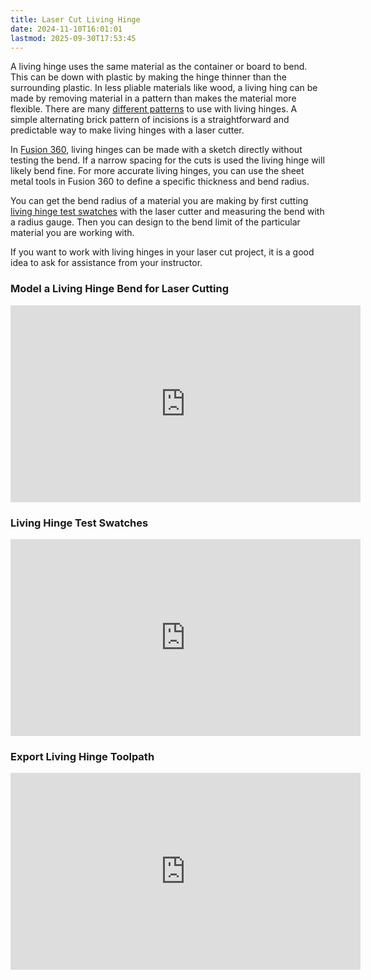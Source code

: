 ```yaml
---
title: Laser Cut Living Hinge
date: 2024-11-10T16:01:01
lastmod: 2025-09-30T17:53:45
---
```


A living hinge uses the same material as the container or board to bend. This can be down with plastic by making the hinge thinner than the surrounding plastic. In less pliable materials like wood, a living hing can be made by removing material in a pattern than makes the material more flexible. There are many [different patterns](https://www.google.com/search?rlz&q=living+hinge+laser+cut&tbm=isch) to use with living hinges. A simple alternating brick pattern of incisions is a straightforward and predictable way to make living hinges with a laser cutter.

In [Fusion 360](../../3d-modeling/fusion-360/fusion-360.md), living hinges can be made with a sketch directly without testing the bend. If a narrow spacing for the cuts is used the living hinge will likely bend fine. For more accurate living hinges, you can use the sheet metal tools in Fusion 360 to define a specific thickness and bend radius.

You can get the bend radius of a material you are making by first cutting [living hinge test swatches](https://youtu.be/QvcpBnxsQws) with the laser cutter and measuring the bend with a radius gauge. Then you can design to the bend limit of the particular material you are working with.

If you want to work with living hinges in your laser cut project, it is a good idea to ask for assistance from your instructor.

<div class="video-grid">
<div class="video-card">

### Model a Living Hinge Bend for Laser Cutting

<div class="iframe-16-9-container"><iframe class="youTubeIframe" src="https://www.youtube.com/embed/nt-44j15xeI?rel=0" width="560" height="315" frameborder="0" allowfullscreen="allowfullscreen"></iframe>
</div>
</div>

<div class="video-card">

### Living Hinge Test Swatches

<div class="iframe-16-9-container"><iframe class="youTubeIframe" width="560" height="315" src="https://www.youtube.com/embed/QvcpBnxsQws?rel=0" title="YouTube video player" frameborder="0" allow="accelerometer; autoplay; clipboard-write; encrypted-media; gyroscope; picture-in-picture; web-share" referrerpolicy="strict-origin-when-cross-origin" allowfullscreen></iframe>
</div>
</div>

<div class="video-card">

### Export Living Hinge Toolpath

<div class="iframe-16-9-container"><iframe class="youTubeIframe"  src="https://www.youtube.com/embed/HjXnGby1H_A?rel=0" width="560" height="315" frameborder="0" allowfullscreen="allowfullscreen"></iframe>
</div>
</div>

</div>
